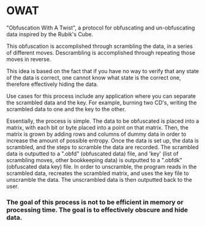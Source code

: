 # OWAT
"Obfuscation With A Twist", a protocol for obfuscating and un-obfuscating data inspired by the Rubik's Cube.

This obfuscation is accomplished through scrambling the data, in a series of different moves. Descrambling is accomplished through repeating those moves in reverse.

This idea is based on the fact that if you have no way to verify that any state of the data is correct, one cannot know what state is the correct one, therefore effectively hiding the data.

Use cases for this process include any application where you can separate the scrambled data and the key. For example, burning two CD's, writing the scrambled data to one and the key to the other.

Essentially, the process is simple. The data to be obfuscated is placed into a matrix, with each bit or byte placed into a point on that matrix. Then, the matrix is grown by adding rows and columns of dummy data in order to increase the amount of possible entropy. Once the data is set up, the data is scrambled, and the steps to scramble the data are recorded. The scrambled data is outputted to a ".obfd" (obfuscated data) file, and 'key' (list of scrambling moves, other bookkeeping data) is outputted to a ".obfdk" (obfuscated data key) file. In order to unscramble, the program reads in the scrambled data, recreates the scrambled matrix, and uses the key file to unscramble the data. The unscrambled data is then outputted back to the user.

### The goal of this process is not to be efficient in memory or processing time. The goal is to effectively obscure and hide data.
